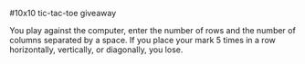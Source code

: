 #10x10 tic-tac-toe giveaway

You play against the computer, enter the number of rows and the number of columns separated by a space.
If you place your mark 5 times in a row horizontally, vertically, or diagonally, you lose.
